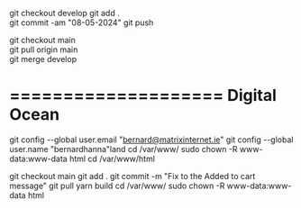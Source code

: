git checkout develop
git add .           
git commit -am "08-05-2024"
git push

git checkout main   
git pull origin main        
git merge develop

====================
Digital Ocean
====================

git config --global user.email "bernard@matrixinternet.ie"
git config --global user.name "bernardhanna"land
cd /var/www/
sudo chown -R www-data:www-data html
cd /var/www/html

git checkout main
git add .
git commit -m "Fix to the Added to cart message"
git pull
yarn build
cd /var/www/
sudo chown -R www-data:www-data html
